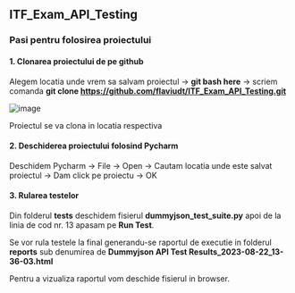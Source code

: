 ## ITF_Exam_API_Testing
### Pasi pentru folosirea proiectului
#### 1. Clonarea proiectului de pe github
Alegem locatia unde vrem sa salvam proiectul -> **git bash here** -> scriem comanda **git clone https://github.com/flaviudt/ITF_Exam_API_Testing.git**

![image](https://github.com/flaviudt/ITF_Exam_API_Testing/assets/129749898/a164fd54-58e1-4940-a695-520d06f3c94f)

Proiectul se va clona in locatia respectiva
#### 2. Deschiderea proiectului folosind Pycharm
Deschidem Pycharm -> File -> Open -> Cautam locatia unde este salvat proiectul -> Dam click pe proiectu -> OK
#### 3. Rularea testelor
Din folderul **tests** deschidem fisierul **dummyjson_test_suite.py** apoi de la linia de cod nr. 13 apasam pe **Run Test**.

Se vor rula testele la final generandu-se raportul de executie in folderul **reports** sub denumirea de **Dummyjson API Test Results_2023-08-22_13-36-03.html**

Pentru a vizualiza raportul vom deschide fisierul in browser.


